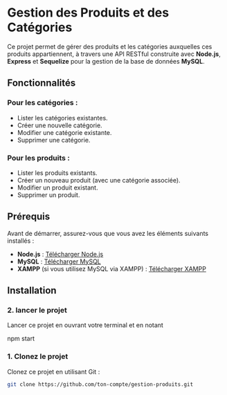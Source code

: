 # Gestion des Produits et des Catégories

Ce projet permet de gérer des produits et les catégories auxquelles ces produits appartiennent, à travers une API RESTful construite avec **Node.js**, **Express** et **Sequelize** pour la gestion de la base de données **MySQL**.

## Fonctionnalités

### Pour les catégories :
- Lister les catégories existantes.
- Créer une nouvelle catégorie.
- Modifier une catégorie existante.
- Supprimer une catégorie.

### Pour les produits :
- Lister les produits existants.
- Créer un nouveau produit (avec une catégorie associée).
- Modifier un produit existant.
- Supprimer un produit.

## Prérequis

Avant de démarrer, assurez-vous que vous avez les éléments suivants installés :

- **Node.js** : [Télécharger Node.js](https://nodejs.org/)
- **MySQL** : [Télécharger MySQL](https://www.mysql.com/)
- **XAMPP** (si vous utilisez MySQL via XAMPP) : [Télécharger XAMPP](https://www.apachefriends.org/index.html)

## Installation

### 2. lancer le projet
Lancer ce projet en ouvrant votre terminal et en notant

npm start

### 1. Clonez le projet
Clonez ce projet en utilisant Git :

```bash
git clone https://github.com/ton-compte/gestion-produits.git 


